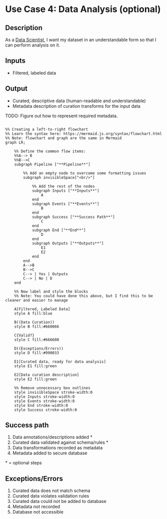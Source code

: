 # Use Case 4: Data Analysis (optional)

## Description

As a <a href='https://github.com/MLOps-OpenAPI/arch-diagrams?tab=readme-ov-file#data-scientists'>Data Scientist</a>, I want my dataset in an understandable form so that I can perform analysis on it.

## Inputs

* Filtered, labeled data

## Output

* Curated, descriptive data (human-readable and understandable)
* Metadata description of curation transforms for the input data

TODO: Figure out how to represent required metadata.

```mermaid

%% Creating a left-to-right flowchart
%% Learn the syntax here: https://mermaid.js.org/syntax/flowchart.html
%% Note: flowchart and graph are the same in Mermaid
graph LR;

    %% Define the common flow items:
    %%A--> B
    %%B-->C
    subgraph Pipeline ["**Pipeline**"]
        
        %% Add an empty node to overcome some formatting issues
        subgraph invisibleSpace["<br/>"]

            %% Add the rest of the nodes
            subgraph Inputs ["**Inputs**"]
                A 
            end
            subgraph Events ["**Events**"]
                B
            end
            subgraph Success ["**Success Path**"]
                C
            end
            subgraph End ["**End**"]
                D
            end
            subgraph Outputs ["**Outputs**"]
                E1
                E2
            end
        end
        A-->B
        B-->C
        C--> | Yes | Outputs
        C--> | No | D
    end

    %% Now label and style the blocks
    %% Note: You could have done this above, but I find this to be cleaner and easier to manage

    A[Filtered, Labeled Data]
    style A fill:blue

    B((Data Curation))
    style B fill:#660066

    C{Valid?}
    style C fill:#666600

    D((Exceptions/Errors))
    style D fill:#990033

    E1[Curated data, ready for data analysis]
    style E1 fill:green

    E2[Data curation description]
    style E2 fill:green

    %% Remove unnecessary box outlines
    style invisibleSpace stroke-width:0
    style Inputs stroke-width:0
    style Events stroke-width:0
    style End stroke-width:0
    style Success stroke-width:0

```


## Success path

1. Data annotations/descriptions added *
2. Curated data validated against schema/rules *
3. Data transformations recorded as metadata 
4. Metadata added to secure database
    

\* = optional steps

## Exceptions/Errors

1. Curated data does not match schema 
2. Curated data violates validation rules
3. Curated data could not be added to database
4. Metadata not recorded
5. Database not accessible
